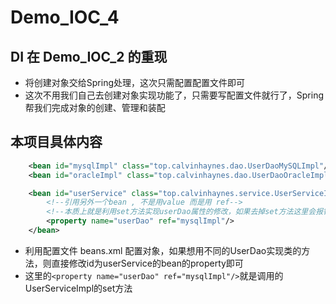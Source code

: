 # Demo_IOC_4

## DI 在 Demo_IOC_2 的重现
- 将创建对象交给Spring处理，这次只需配置配置文件即可
- 这次不用我们自己去创建对象实现功能了，只需要写配置文件就行了，Spring 帮我们完成对象的创建、管理和装配

## 本项目具体内容
```xml
    <bean id="mysqlImpl" class="top.calvinhaynes.dao.UserDaoMySQLImpl"/>
    <bean id="oracleImpl" class="top.calvinhaynes.dao.UserDaoOracleImpl"/>

    <bean id="userService" class="top.calvinhaynes.service.UserServiceImpl">
        <!--引用另外一个bean , 不是用value 而是用 ref-->
        <!--本质上就是利用set方法实现userDao属性的修改，如果去掉set方法这里会报错 -->
        <property name="userDao" ref="mysqlImpl"/>
    </bean>
```

- 利用配置文件 beans.xml 配置对象，如果想用不同的UserDao实现类的方法，则直接修改id为userService的bean的property即可
- 这里的`<property name="userDao" ref="mysqlImpl"/>`就是调用的UserServiceImpl的set方法
